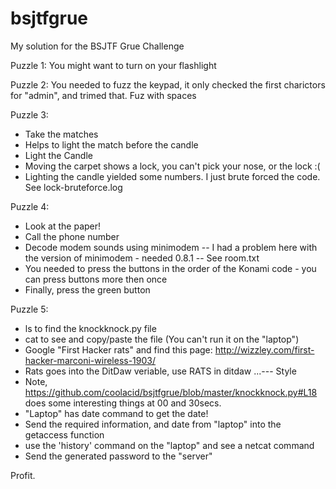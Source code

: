 bsjtfgrue
=========

My solution for the BSJTF Grue Challenge

Puzzle 1: You might want to turn on your flashlight

Puzzle 2: You needed to fuzz the keypad, it only checked the first charictors for "admin", and trimed that. Fuz with spaces

Puzzle 3: 
- Take the matches
- Helps to light the match before the candle
- Light the Candle
- Moving the carpet shows a lock, you can't pick your nose, or the lock :(
- Lighting the candle yielded some numbers. I just brute forced the code. See lock-bruteforce.log

Puzzle 4: 
- Look at the paper!
- Call the phone number
- Decode modem sounds using minimodem
-- I had a problem here with the version of minimodem - needed 0.8.1
-- See room.txt
- You needed to press the buttons in the order of the Konami code - you can press buttons more then once
- Finally, press the green button

Puzzle 5:
- ls to find the knockknock.py file
- cat to see and copy/paste the file (You can't run it on the "laptop")
- Google "First Hacker rats" and find this page: http://wizzley.com/first-hacker-marconi-wireless-1903/
- Rats goes into the DitDaw veriable, use RATS in ditdaw ...--- Style
- Note, https://github.com/coolacid/bsjtfgrue/blob/master/knockknock.py#L18 does some interesting things at 00 and 30secs.
- "Laptop" has date command to get the date!
- Send the required information, and date from "laptop" into the getaccess function
- use the 'history' command on the "laptop" and see a netcat command
- Send the generated password to the "server"

Profit.

